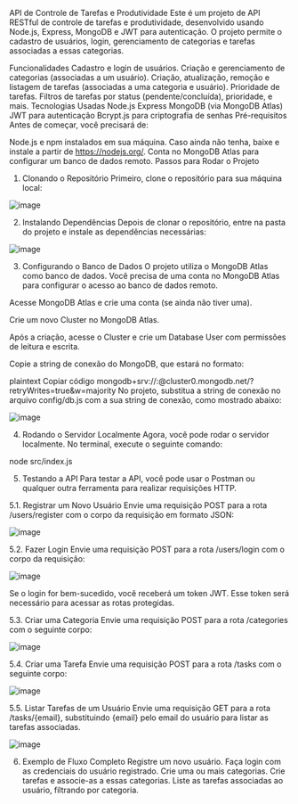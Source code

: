 API de Controle de Tarefas e Produtividade
Este é um projeto de API RESTful de controle de tarefas e produtividade, desenvolvido usando Node.js, Express, MongoDB e JWT para autenticação. O projeto permite o cadastro de usuários, login, gerenciamento de categorias e tarefas associadas a essas categorias.

Funcionalidades
Cadastro e login de usuários.
Criação e gerenciamento de categorias (associadas a um usuário).
Criação, atualização, remoção e listagem de tarefas (associadas a uma categoria e usuário).
Prioridade de tarefas.
Filtros de tarefas por status (pendente/concluída), prioridade, e mais.
Tecnologias Usadas
Node.js
Express
MongoDB (via MongoDB Atlas)
JWT para autenticação
Bcrypt.js para criptografia de senhas
Pré-requisitos
Antes de começar, você precisará de:

Node.js e npm instalados em sua máquina. Caso ainda não tenha, baixe e instale a partir de https://nodejs.org/.
Conta no MongoDB Atlas para configurar um banco de dados remoto.
Passos para Rodar o Projeto


1. Clonando o Repositório
Primeiro, clone o repositório para sua máquina local:

![image](https://github.com/user-attachments/assets/0545b52d-2222-45db-8382-2af8d6d9345b)


2. Instalando Dependências
Depois de clonar o repositório, entre na pasta do projeto e instale as dependências necessárias:

![image](https://github.com/user-attachments/assets/fb5cca95-d673-461d-b825-6e0d8a2a0460)



3. Configurando o Banco de Dados
O projeto utiliza o MongoDB Atlas como banco de dados. Você precisa de uma conta no MongoDB Atlas para configurar o acesso ao banco de dados remoto.

Acesse MongoDB Atlas e crie uma conta (se ainda não tiver uma).

Crie um novo Cluster no MongoDB Atlas.

Após a criação, acesse o Cluster e crie um Database User com permissões de leitura e escrita.

Copie a string de conexão do MongoDB, que estará no formato:

plaintext
Copiar código
mongodb+srv://<usuario>:<senha>@cluster0.mongodb.net/<nome-do-banco>?retryWrites=true&w=majority
No projeto, substitua a string de conexão no arquivo config/db.js com a sua string de conexão, como mostrado abaixo:


![image](https://github.com/user-attachments/assets/97a0dce0-9853-4a17-a8cd-7d12a0eb9247)



4. Rodando o Servidor Localmente
Agora, você pode rodar o servidor localmente. No terminal, execute o seguinte comando:

node src/index.js

5. Testando a API
Para testar a API, você pode usar o Postman ou qualquer outra ferramenta para realizar requisições HTTP.

5.1. Registrar um Novo Usuário
Envie uma requisição POST para a rota /users/register com o corpo da requisição em formato JSON:


![image](https://github.com/user-attachments/assets/2234e520-42d9-4072-a765-9af2d774984a)

5.2. Fazer Login
Envie uma requisição POST para a rota /users/login com o corpo da requisição:


![image](https://github.com/user-attachments/assets/c3038b65-3f99-4261-b448-9d9232858a60)

Se o login for bem-sucedido, você receberá um token JWT. Esse token será necessário para acessar as rotas protegidas.

5.3. Criar uma Categoria
Envie uma requisição POST para a rota /categories com o seguinte corpo:


![image](https://github.com/user-attachments/assets/d0f9b968-41f0-4f33-acba-5463269f665c)


5.4. Criar uma Tarefa
Envie uma requisição POST para a rota /tasks com o seguinte corpo:


![image](https://github.com/user-attachments/assets/1fa0ada9-cdf3-4272-853a-4651aed51325)

5.5. Listar Tarefas de um Usuário
Envie uma requisição GET para a rota /tasks/{email}, substituindo {email} pelo email do usuário para listar as tarefas associadas.

![image](https://github.com/user-attachments/assets/a223daa9-e8e8-4213-ad10-01decd656b63)


6. Exemplo de Fluxo Completo
Registre um novo usuário.
Faça login com as credenciais do usuário registrado.
Crie uma ou mais categorias.
Crie tarefas e associe-as a essas categorias.
Liste as tarefas associadas ao usuário, filtrando por categoria.
